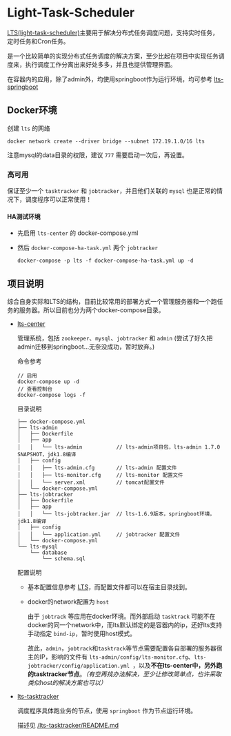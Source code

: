 # Light-Task-Scheduler

[LTS(light-task-scheduler)](http://git.oschina.net/hugui/light-task-scheduler)主要用于解决分布式任务调度问题，支持实时任务，定时任务和Cron任务。

是一个比较简单的实现分布式任务调度的解决方案，至少比起在项目中实现任务调度来，执行调度工作分离出来好处多多，并且也提供管理界面。

在容器内的应用，除了admin外，均使用springboot作为运行环境，均可参考 [lts-springboot](http://git.oschina.net/kennylee/lts-springboot)

## Docker环境

创建 `lts` 的网络

```
docker network create --driver bridge --subnet 172.19.1.0/16 lts
```

注意mysql的data目录的权限，建议 `777` 需要启动一次后，再设置。

### 高可用

保证至少一个 `tasktracker` 和 `jobtracker`，并且他们关联的 `mysql` 也是正常的情况下，调度程序可以正常使用！

#### HA测试环境

* 先启用 `lts-center` 的 docker-compose.yml
* 然后 `docker-compose-ha-task.yml` 两个 `jobtracker`

	```
	docker-compose -p lts -f docker-compose-ha-task.yml up -d
	```

## 项目说明

综合自身实际和LTS的结构，目前比较常用的部署方式一个管理服务器和一个跑任务的服务器。所以目前也分为两个docker-compose目录。

* [lts-center](./lts-center)

    管理系统，包括 `zookeeper`、`mysql`、`jobtracker` 和 `admin` (尝试了好久把admin迁移到springboot...无奈没成功，暂时放弃。)

    命令参考

    ```
    // 启用
    docker-compose up -d
    // 查看控制台
    docker-compose logs -f
    ```

    目录说明

    ```
    ├── docker-compose.yml
    ├── lts-admin
    │   ├── Dockerfile
    │   ├── app
    │   │   └── lts-admin           // lts-admin项目包，lts-admin 1.7.0 SNAPSHOT，jdk1.8编译
    │   ├── config
    │   │   ├── lts-admin.cfg       // lts-admin 配置文件
    │   │   ├── lts-monitor.cfg     // lts-monitor 配置文件
    │   │   └── server.xml          // tomcat配置文件
    │   └── docker-compose.yml
    ├── lts-jobtracker
    │   ├── Dockerfile
    │   ├── app
    │   │   └── lts-jobtracker.jar  // lts-1.6.9版本，springboot环境，jdk1.8编译
    │   ├── config
    │   │   └── application.yml     // jobtracker 配置文件
    │   └── docker-compose.yml
    └── lts-mysql
        └── database
            └── schema.sql
    ```

    配置说明

    * 基本配置信息参考 [LTS](http://git.oschina.net/hugui/light-task-scheduler)，而配置文件都可以在宿主目录找到。
    * docker的network配置为 `host`

    	由于 `jobtrack` 等应用在docker环境。而外部启动 `tasktrack` 可能不在docker的同一个network中，而lts默认绑定的是容器内的ip，还好lts支持手动指定 `bind-ip`，暂时使用host模式。
    	
    	故此，`admin`，`jobtrack`和`tasktrack`等节点需要配置各自部署的服务器宿主的IP，影响的文件有 `lts-admin/config/lts-monitor.cfg`、`lts-jobtracker/config/application.yml `，以及**不在lts-center中，另外跑的tasktracker节点**。*（有空再找办法解决，至少让修改简单点，也许采取类似host的解决方案也可以）*

* [lts-tasktracker](./lts-tasktracker)

	调度程序具体跑业务的节点，使用 `springboot` 作为节点运行环境。 
	
	描述见 [/lts-tasktracker/README.md](./lts-tasktracker/README.md)


